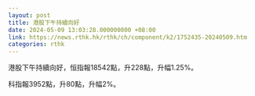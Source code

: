 ```yaml
---
layout: post
title: 港股下午持續向好
date: 2024-05-09 13:03:28.000000000 +08:00
link: https://news.rthk.hk/rthk/ch/component/k2/1752435-20240509.htm
categories: rthk
---
```


港股下午持續向好，恒指報18542點，升228點，升幅1.25%。

科指報3952點，升80點，升幅2%。
